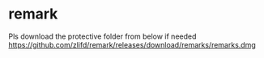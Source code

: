 # remark

Pls download the protective folder from below if needed <br>
https://github.com/zlifd/remark/releases/download/remarks/remarks.dmg
